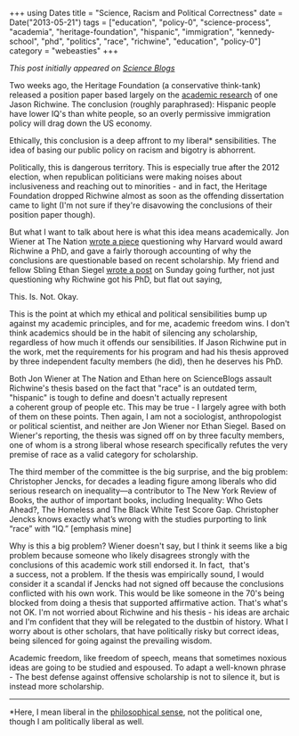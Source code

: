 +++
using Dates
title = "Science, Racism and Political Correctness"
date = Date("2013-05-21")
tags = ["education", "policy-0", "science-process", "academia", "heritage-foundation", "hispanic", "immigration", "kennedy-school", "phd", "politics", "race", "richwine", "education", "policy-0"]
category = "webeasties"
+++

_This post initially appeared on [Science Blogs](http://scienceblogs.com/webeasties)_

Two weeks ago, the Heritage Foundation (a conservative think-tank) released a position paper based largely on the [academic research](http://www.scribd.com/doc/140239668/IQ-and-Immigration-Policy-Jason-Richwine) of one Jason Richwine. The conclusion (roughly paraphrased): Hispanic people have lower IQ's than white people, so an overly permissive immigration policy will drag down the US economy.

Ethically, this conclusion is a deep affront to my liberal* sensibilities. The idea of basing our public policy on racism and bigotry is abhorrent.

Politically, this is dangerous territory. This is especially true after the 2012 election, when republican politicians were making noises about inclusiveness and reaching out to minorities - and in fact, the Heritage Foundation dropped Richwine almost as soon as the offending dissertation came to light (I'm not sure if they're disavowing the conclusions of their position paper though).

But what I want to talk about here is what this idea means academically. Jon Wiener at The Nation [wrote a piece](http://www.thenation.com/blog/174291/why-did-harvard-give-phd-discredited-approach-race-and-iq) questioning why Harvard would award Richwine a PhD, and gave a fairly thorough accounting of why the conclusions are questionable based on recent scholarship. My friend and fellow Sbling Ethan Siegel [wrote a post](http://scienceblogs.com/startswithabang/2013/05/19/weekend-diversion-against-scientific-racism/) on Sunday going further, not just questioning why Richwine got his PhD, but flat out saying,

This. Is. Not. Okay.

This is the point at which my ethical and political sensibilities bump up against my academic principles, and for me, academic freedom wins. I don't think academics should be in the habit of silencing any scholarship, regardless of how much it offends our sensibilities. If Jason Richwine put in the work, met the requirements for his program and had his thesis approved by three independent faculty members (he did), then he deserves his PhD.

Both Jon Wiener at The Nation and Ethan here on ScienceBlogs assault Richwine's thesis based on the fact that "race" is an outdated term, "hispanic" is tough to define and doesn't actually represent a coherent group of people etc. This may be true - I largely agree with both of them on these points. Then again, I am not a sociologist, anthropologist or political scientist, and neither are Jon Wiener nor Ethan Siegel. Based on Wiener's reporting, the thesis was signed off on by three faculty members, one of whom is a strong liberal whose research specifically refutes the very premise of race as a valid category for scholarship.

The third member of the committee is the big surprise, and the big problem: Christopher Jencks, for decades a leading figure among liberals who did serious research on inequality—a contributor to The New York Review of Books, the author of important books, including Inequality: Who Gets Ahead?, The Homeless and The Black White Test Score Gap. Christopher Jencks knows exactly what’s wrong with the studies purporting to link “race” with “IQ.” [emphasis mine]

Why is this a big problem? Wiener doesn't say, but I think it seems like a big problem because someone who likely disagrees strongly with the conclusions of this academic work still endorsed it. In fact,  that's a success, not a problem. If the thesis was empirically sound, I would consider it a scandal if Jencks had not signed off because the conclusions conflicted with his own work. This would be like someone in the 70's being blocked from doing a thesis that supported affirmative action. That's what's not OK. I'm not worried about Richwine and his thesis - his ideas are archaic and I'm confident that they will be relegated to the dustbin of history. What I worry about is other scholars, that have politically risky but correct ideas, being silenced for going against the prevailing wisdom.

Academic freedom, like freedom of speech, means that sometimes noxious ideas are going to be studied and espoused. To adapt a well-known phrase - The best defense against offensive scholarship is not to silence it, but is instead more scholarship.

----

*Here, I mean liberal in the [philosophical sense](http://en.wikipedia.org/wiki/Liberalism), not the political one, though I am politically liberal as well.

      
  
